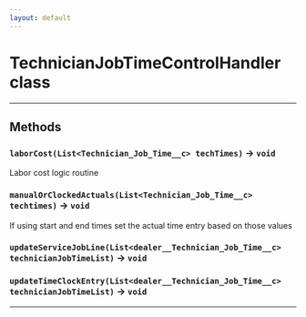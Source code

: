 ```yaml
---
layout: default
---
```

# TechnicianJobTimeControlHandler class
---
## Methods
### `laborCost(List<Technician_Job_Time__c> techTimes)` → `void`

 Labor cost logic routine

### `manualOrClockedActuals(List<Technician_Job_Time__c> techtimes)` → `void`

 If using start and end times set the actual time entry based on those values

### `updateServiceJobLine(List<dealer__Technician_Job_Time__c> technicianJobTimeList)` → `void`
### `updateTimeClockEntry(List<dealer__Technician_Job_Time__c> technicianJobTimeList)` → `void`
---
